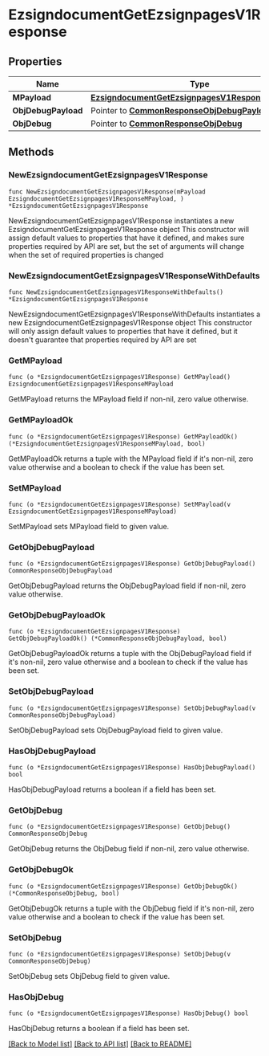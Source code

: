 # EzsigndocumentGetEzsignpagesV1Response

## Properties

Name | Type | Description | Notes
------------ | ------------- | ------------- | -------------
**MPayload** | [**EzsigndocumentGetEzsignpagesV1ResponseMPayload**](EzsigndocumentGetEzsignpagesV1ResponseMPayload.md) |  | 
**ObjDebugPayload** | Pointer to [**CommonResponseObjDebugPayload**](CommonResponseObjDebugPayload.md) |  | [optional] 
**ObjDebug** | Pointer to [**CommonResponseObjDebug**](CommonResponseObjDebug.md) |  | [optional] 

## Methods

### NewEzsigndocumentGetEzsignpagesV1Response

`func NewEzsigndocumentGetEzsignpagesV1Response(mPayload EzsigndocumentGetEzsignpagesV1ResponseMPayload, ) *EzsigndocumentGetEzsignpagesV1Response`

NewEzsigndocumentGetEzsignpagesV1Response instantiates a new EzsigndocumentGetEzsignpagesV1Response object
This constructor will assign default values to properties that have it defined,
and makes sure properties required by API are set, but the set of arguments
will change when the set of required properties is changed

### NewEzsigndocumentGetEzsignpagesV1ResponseWithDefaults

`func NewEzsigndocumentGetEzsignpagesV1ResponseWithDefaults() *EzsigndocumentGetEzsignpagesV1Response`

NewEzsigndocumentGetEzsignpagesV1ResponseWithDefaults instantiates a new EzsigndocumentGetEzsignpagesV1Response object
This constructor will only assign default values to properties that have it defined,
but it doesn't guarantee that properties required by API are set

### GetMPayload

`func (o *EzsigndocumentGetEzsignpagesV1Response) GetMPayload() EzsigndocumentGetEzsignpagesV1ResponseMPayload`

GetMPayload returns the MPayload field if non-nil, zero value otherwise.

### GetMPayloadOk

`func (o *EzsigndocumentGetEzsignpagesV1Response) GetMPayloadOk() (*EzsigndocumentGetEzsignpagesV1ResponseMPayload, bool)`

GetMPayloadOk returns a tuple with the MPayload field if it's non-nil, zero value otherwise
and a boolean to check if the value has been set.

### SetMPayload

`func (o *EzsigndocumentGetEzsignpagesV1Response) SetMPayload(v EzsigndocumentGetEzsignpagesV1ResponseMPayload)`

SetMPayload sets MPayload field to given value.


### GetObjDebugPayload

`func (o *EzsigndocumentGetEzsignpagesV1Response) GetObjDebugPayload() CommonResponseObjDebugPayload`

GetObjDebugPayload returns the ObjDebugPayload field if non-nil, zero value otherwise.

### GetObjDebugPayloadOk

`func (o *EzsigndocumentGetEzsignpagesV1Response) GetObjDebugPayloadOk() (*CommonResponseObjDebugPayload, bool)`

GetObjDebugPayloadOk returns a tuple with the ObjDebugPayload field if it's non-nil, zero value otherwise
and a boolean to check if the value has been set.

### SetObjDebugPayload

`func (o *EzsigndocumentGetEzsignpagesV1Response) SetObjDebugPayload(v CommonResponseObjDebugPayload)`

SetObjDebugPayload sets ObjDebugPayload field to given value.

### HasObjDebugPayload

`func (o *EzsigndocumentGetEzsignpagesV1Response) HasObjDebugPayload() bool`

HasObjDebugPayload returns a boolean if a field has been set.

### GetObjDebug

`func (o *EzsigndocumentGetEzsignpagesV1Response) GetObjDebug() CommonResponseObjDebug`

GetObjDebug returns the ObjDebug field if non-nil, zero value otherwise.

### GetObjDebugOk

`func (o *EzsigndocumentGetEzsignpagesV1Response) GetObjDebugOk() (*CommonResponseObjDebug, bool)`

GetObjDebugOk returns a tuple with the ObjDebug field if it's non-nil, zero value otherwise
and a boolean to check if the value has been set.

### SetObjDebug

`func (o *EzsigndocumentGetEzsignpagesV1Response) SetObjDebug(v CommonResponseObjDebug)`

SetObjDebug sets ObjDebug field to given value.

### HasObjDebug

`func (o *EzsigndocumentGetEzsignpagesV1Response) HasObjDebug() bool`

HasObjDebug returns a boolean if a field has been set.


[[Back to Model list]](../README.md#documentation-for-models) [[Back to API list]](../README.md#documentation-for-api-endpoints) [[Back to README]](../README.md)


